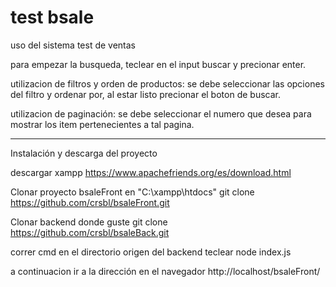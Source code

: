 # test bsale

uso del sistema test de ventas

para empezar la busqueda, teclear en el input buscar y 
precionar enter.

utilizacion de filtros y orden de productos: 
se debe seleccionar las opciones del filtro y ordenar por, 
al estar listo precionar el boton de buscar.

utilizacion de paginación: 
se debe seleccionar el numero que desea para mostrar los item pertenecientes a tal
pagina.

---------------------------------------------------------------
Instalación y descarga del proyecto

descargar xampp
https://www.apachefriends.org/es/download.html

Clonar proyecto bsaleFront en "C:\xampp\htdocs"
git clone https://github.com/crsbl/bsaleFront.git

Clonar backend donde guste
git clone https://github.com/crsbl/bsaleBack.git

correr cmd en el directorio origen del backend
teclear node index.js 

a continuacion ir a la dirección en el navegador
http://localhost/bsaleFront/








